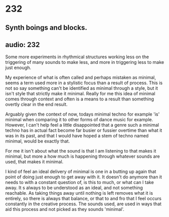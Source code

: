# 232
## Synth boings and blocks.
audio: 232
---

Some more experiments in rhythmical structures working less on the triggering of many sounds to make less, and more in triggering less to make just enough.

My experience of what is often called and perhaps mistaken as minimal, seems a term used more in a stylistic focus than a result of process. This is not so say something can't be identified as minimal through a style, but it isn't style that strictly make it minimal. Really for me this idea of minimal comes through context and often is a means to a result than something overtly clear in the end result.

Arguably given the context of now, todays minimal techno for example 'is' minimal when comparing it to other forms of dance music for example. However, I can't help feel a little disappointed that a genre such a minimal techno has in actual fact become far busier or fussier overtime than what it was in its past, and that I would have hoped a stem of techno named minimal, would be exactly that.

For me it isn't about what the sound is that I am listening to that makes it minimal, but more a how much is happening through whatever sounds are used, that makes it minimal.

I kind of feel an ideal delivery of minimal is one in a butting up again that point of doing just enough to get away with it. It doesn't do anymore than it needs to with a constant question of, is this to much, or what can I take away. It s always to be understood as an ideal, and not something reachable. As taking things away until nothing is left removes what it is entirely, so there is always that balance, or that to and fro that I feel occurs constantly in the creative process. The sounds used, are used in ways that aid this process and not picked as they sounds 'minimal'.

For me personally, the enjoyment of something minimal comes through the fact it does litte and it does this very well.

Often I have heard people say something like 'but anyone could do that'. Well to this I always feel it is not about who 'could' do what, but who 'does' what. 

A track not done because anyone could do it, is a track never made and therefore nobody can do it.

Enough of my rambling for tonight.

I hope you enjoy the upload.